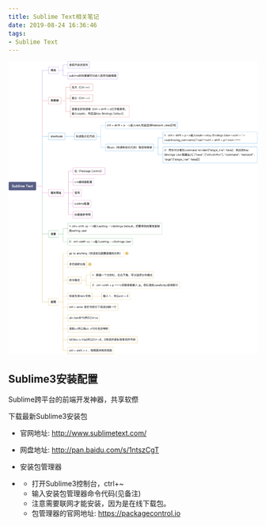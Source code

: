 ```yaml
---
title: Sublime Text相关笔记
date: 2019-08-24 16:36:46
tags:
- Sublime Text
---
```




![img](https://raw.githubusercontent.com/winney07/Images/main/Note/Submit%20Text.jpg)

## Sublime3安装配置

Sublime跨平台的前端开发神器，共享软傺

下载最新Sublime3安装包

- 官网地址: http://www.sublimetext.com/

- 网盘地址: http://pan.baidu.com/s/1ntszCgT
- 安装包管理器

- - 打开Sublime3控制台，ctrl+~
  - 输入安装包管理器命令代码(见备注)
  - 注意需要联网才能安装，因为是在线下载包。
  - 包管理器的官网地址: https://packagecontrol.io